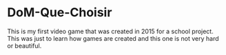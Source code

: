 # DoM-Que-Choisir
This is my first video game that was created in 2015 for a school project. This was just to learn how games are created and this one is not very hard or beautiful.
